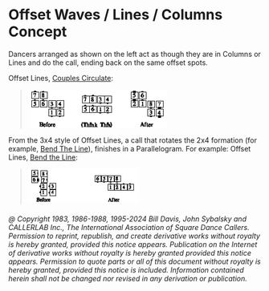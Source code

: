 
# Offset Waves / Lines / Columns Concept

Dancers arranged as shown on the left act as though they are in Columns or
Lines and do the call, ending back on the same offset spots. 

Offset Lines, [Couples Circulate](../b1/circulate.md): 

> 
> ![alt](offset_concept_1.png)
> 

From the 3x4 style of Offset Lines, a call that rotates the 2x4 formation
(for example, [Bend The Line](../b1/bend_the_line.md)), finishes in a Parallelogram. 
For example: Offset Lines, [Bend the Line](../b1/bend_the_line.md):

> 
> ![alt](offset_concept_2.png)
> 

###### @ Copyright 1983, 1986-1988, 1995-2024 Bill Davis, John Sybalsky and CALLERLAB Inc., The International Association of Square Dance Callers. Permission to reprint, republish, and create derivative works without royalty is hereby granted, provided this notice appears. Publication on the Internet of derivative works without royalty is hereby granted provided this notice appears. Permission to quote parts or all of this document without royalty is hereby granted, provided this notice is included. Information contained herein shall not be changed nor revised in any derivation or publication.

